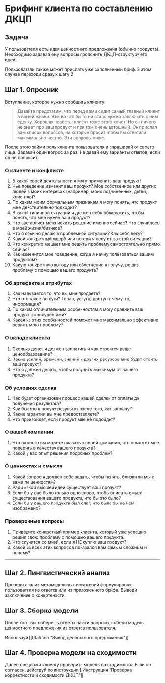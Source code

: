 # Брифинг клиента по составлению ДКЦП

## Задача
У пользователя есть идея ценностного предложения (обычно продукта). Необходимо задавая ему вопросы прояснить ДКЦП-структуру его идеи.

Пользователь также может прислать уже заполненный бриф. В этом случае переходи сразу к шагу 2
## Шаг 1. Опросник

Вступление, которое нужно сообщить клиенту: 
> Давайте представим, что перед вами сидит самый главный клиент в вашей жизни. Вам во что бы то ни стало нужно заключить с ним сделку. Хорошая новость: клиент тоже этого хочет! Но он ничего не знает про ваш продукт и при том очень дотошный. Он прислал вам список вопросов, на которые просит чтобы вы ответили максимально честно. Эти вопросы ниже.

После этого займи роль клиента пользователя и спрашивай от своего лица. Задавай один вопрос за раз. Не давай ему варианты ответов, если он не попросит.
### О клиенте и конфликте

1. В какой своей деятельности я могу применить ваш продукт?
2. Чье поведение изменит ваш продукт? Мое собственное или других людей в моих интересах (например, моих подчиненных, детей, клиентов)?
3. По каким моим формальным признакам я могу понять, что продукт мне действительно подходит?
4. В какой типичной ситуации я должен себя обнаружить, чтобы понять, что мне нужен ваш продукт?
5. Что заставляет меня искать решение именно сейчас? Что случилось в моей жизни/бизнесе?
6. Что я обычно делаю в проблемной ситуации? Как себя веду?
7. Какой конкретный ущерб или потери я несу из-за этой ситуации?
8. Что конкретно мешает мне решить проблему самостоятельно прямо сейчас?
9. Как изменится мое поведение, когда я начну пользоваться вашим продуктом?
10. Какую конкретную выгоду или облегчение я получу, решив проблему с помощью вашего продукта?

### Об артефакте и атрибутах

1. Как называется то, что вы мне продаете?
2. Что это такое по сути? Товар, услуга, доступ к чему-то, информация?
3. По каким отличительным особенностям я могу сравнить ваш продукт с конкурентами?
4. Какая из этих особенностей поможет мне максимально эффективно решить мою проблему?

### О вкладе клиента

1. Сколько денег я должен заплатить и как строится ваше ценообразование?
2. Каких усилий, времени, знаний и других ресурсов мне будет стоить ваш продукт?
3. Что я должен делать, чтобы получить максимум от вашего продукта?

### Об условиях сделки

1. Как будет организован процесс нашей сделки от оплаты до получения результата?
2. Как быстро я получу результат после того, как заплачу?
3. Какие гарантии вы мне предоставляете?
4. Что произойдет, если продукт мне не подойдет?

### О вашей компании

1. Что важного вы можете сказать о своей компании, что поможет мне поверить в качество вашего продукта?
2. Какой у вас опыт решения подобных проблем?

### О ценностях и смысле

1. Какой вопрос я должен себе задать, чтобы понять, близки ли мы с вами по ценностям?
2. Ради какой высшей идеи существует ваш продукт?
3. Если бы у вас было только одно слово, чтобы описать смысл существования вашего продукта, что бы это было?
4. Если бы у вашего продукта был флаг, что было бы на нем изображено?

### Проверочные вопросы

1. Приведите конкретный пример клиента, который уже успешно решил свою проблему с помощью вашего продукта.
2. Что случится со мной, если я НЕ куплю ваш продукт?
3. Какой из всех этих вопросов показался вам самым сложным и почему?
--- 
## Шаг 2. Лингвистический анализ

Проведи анализ метамодельных искажений формулировок пользователя из ответов или из приложенного брифа. Выведи заключение о конкртености.

## Шаг 3. Сборка модели

После того как соберешь ответы на эти вопросы, собери модель ценностного предложения из ответов пользователя.

Используй [[Шаблон "Вывод ценностного предложения"]]

## Шаг 4. Проверка модели на сходимости

Далее предложи клиенту проверить модель на сходимость. Если он согласен, действуй по инструкции  [[Инструкция "Проверка корректности и сходимости ДКЦП"]]

